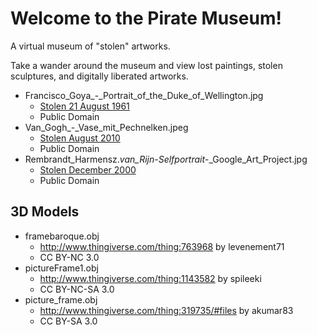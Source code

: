# Welcome to the  Pirate Museum!

A virtual museum of "stolen" artworks.

Take a wander around the museum and view lost paintings, stolen sculptures, and digitally liberated artworks.


* Francisco_Goya_-_Portrait_of_the_Duke_of_Wellington.jpg
   * [Stolen 21 August 1961](https://en.wikipedia.org/wiki/Portrait_of_the_Duke_of_Wellington)
   * Public Domain
* Van_Gogh_-_Vase_mit_Pechnelken.jpeg
   * [Stolen August 2010](https://en.wikipedia.org/wiki/Poppy_Flowers)
   * Public Domain
* Rembrandt_Harmensz._van_Rijn_-_Selfportrait_-_Google_Art_Project.jpg
   * [Stolen December 2000](https://en.wikipedia.org/wiki/List_of_stolen_paintings)
   * Public Domain

## 3D Models

* framebaroque.obj
   * http://www.thingiverse.com/thing:763968 by levenement71
   * CC BY-NC 3.0
* pictureFrame1.obj
   * http://www.thingiverse.com/thing:1143582 by spileeki
   * CC BY-NC-SA 3.0
*  picture_frame.obj
   * http://www.thingiverse.com/thing:319735/#files by akumar83
   * CC BY-SA 3.0
